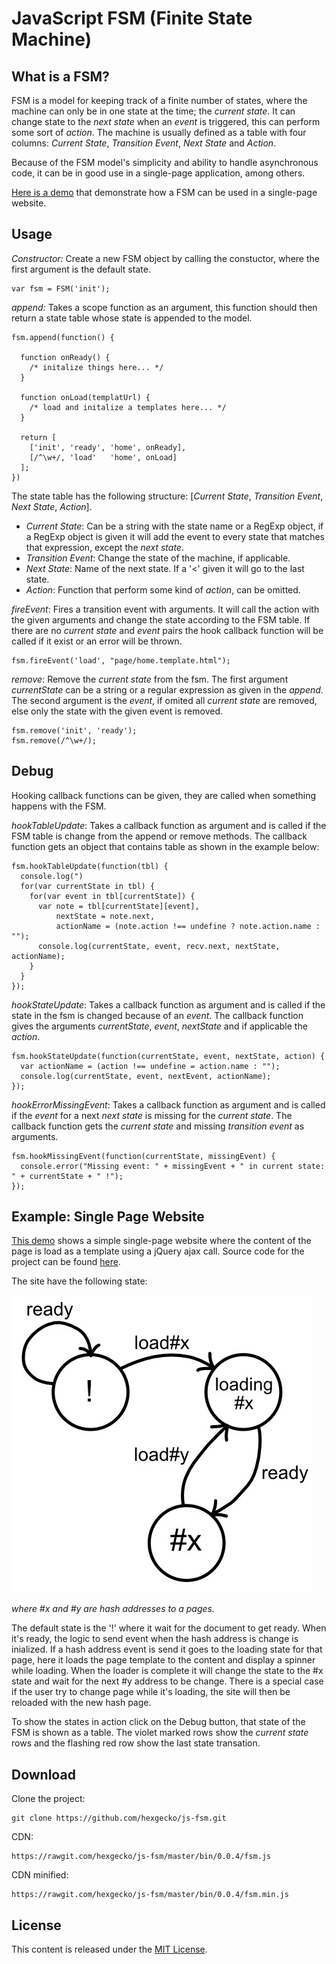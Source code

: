 JavaScript FSM (Finite State Machine)
=====================================

What is a FSM?
--------------

FSM is a model for keeping track of a finite number of states, where the machine can only be in one state at the time; the _current state_. It can change state to the _next state_ when an _event_ is triggered, this can perform some sort of _action_. The machine is usually defined as a table with four columns: _Current State_, _Transition Event_, _Next State_ and _Action_.

Because of the FSM model's simplicity and ability to handle asynchronous code, it can be in good use in a single-page application, among others.

[Here is a demo](https://hexgecko.github.io/js-fsm/single-page-website/#home) that demonstrate how a FSM can be used in a single-page website. 

Usage
-----

_Constructor:_ Create a new FSM object by calling the constuctor, where the first argument is the default state.

    var fsm = FSM('init');

_append:_ Takes a scope function as an argument, this function should then return a state table whose state is appended to the model.

    fsm.append(function() {
      
      function onReady() {
        /* initalize things here... */
      }
      
      function onLoad(templatUrl) {
        /* load and initalize a templates here... */
      }
      
      return [
        ['init', 'ready', 'home', onReady],
        [/^\w+/, 'load'   'home', onLoad]
      ];
    })
  
The state table has the following structure: [_Current State_, _Transition Event_, _Next State_, _Action_].

  - _Current State_: Can be a string with the state name or a RegExp object, if a RegExp object is given it will add the event to every state that matches that expression, except the _next state_.
  - _Transition Event_: Change the state of the machine, if applicable.
  - _Next State_: Name of the next state. If a '<' given it will go to the last state.
  - _Action_: Function that perform some kind of _action_, can be omitted.

_fireEvent_: Fires a transition event with arguments. It will call the action with the given arguments and change the state according to the FSM table. If there are no _current state_ and _event_ pairs the hook callback function will be called if it exist or an error will be thrown.

    fsm.fireEvent('load', "page/home.template.html");

_remove_: Remove the _current state_ from the fsm. The first argument _currentState_ can be a string or a regular expression as given in the _append_. The second argument is the _event_, if omited all _current state_ are removed, else only the state with the given event is removed.

    fsm.remove('init', 'ready');
    fsm.remove(/^\w+/);

Debug
-----

Hooking callback functions can be given, they are called when something happens with the FSM.

_hookTableUpdate_: Takes a callback function as argument and is called if the FSM table is change from the append or remove methods. The callback function gets an object that contains table as shown in the example below:

    fsm.hookTableUpdate(function(tbl) {
      console.log(")
      for(var currentState in tbl) {
        for(var event in tbl[currentState]) {
          var note = tbl[currentState][event],
              nextState = note.next,
              actionName = (note.action !== undefine ? note.action.name : "");
          console.log(currentState, event, recv.next, nextState, actionName);
        }
      }
    });

_hookStateUpdate_: Takes a callback function as argument and is called if the state in the fsm is changed because of an _event_. The callback function gives the arguments _currentState_, _event_, _nextState_ and if applicable the _action_.

    fsm.hookStateUpdate(function(currentState, event, nextState, action) {
      var actionName = (action !== undefine = action.name : "");
      console.log(currentState, event, nextEvent, actionName);
    });

_hookErrorMissingEvent_: Takes a callback function as argument and is called if the _event_ for a next _next state_ is missing for the _current state_. The callback function gets the _current state_ and missing _transition event_ as arguments.

    fsm.hookMissingEvent(function(currentState, missingEvent) {
      console.error("Missing event: " + missingEvent + " in current state: " + currentState + " !");
    });

Example: Single Page Website
----------------------------

[This demo](https://hexgecko.github.io/js-fsm/single-page-website/#home) shows a simple single-page website where the content of the page is load as a template using a jQuery ajax call. Source code for the project can be found [here](https://github.com/hexgecko/js-fsm/tree/master/docs/single-page-website).

The site have the following state:

![Show the states the single-page website has](https://raw.githubusercontent.com/hexgecko/js-fsm/master/docs/single-page-website/img/states.jpg)

_where #x and #y are hash addresses to a pages._

The default state is the '!' where it wait for the document to get ready. When it's ready, the logic to send event when the hash address is change is inialized. If a hash address event is send it goes to the loading state for that page, here it loads the page template to the content and display a spinner while loading. When the loader is complete it will change the state to the #x state and wait for the next #y address to be change. There is a special case if the user try to change page while it's loading, the site will then be reloaded with the new hash page.

To show the states in action click on the Debug button, that state of the FSM is shown as a table. The violet marked rows show the _current state_ rows and the flashing red row show the last state transation. 

Download
--------

Clone the project:

    git clone https://github.com/hexgecko/js-fsm.git

CDN:

    https://rawgit.com/hexgecko/js-fsm/master/bin/0.0.4/fsm.js

CDN minified:

    https://rawgit.com/hexgecko/js-fsm/master/bin/0.0.4/fsm.min.js

License
-------

This content is released under the [MIT License](http://opensource.org/licenses/MIT).
